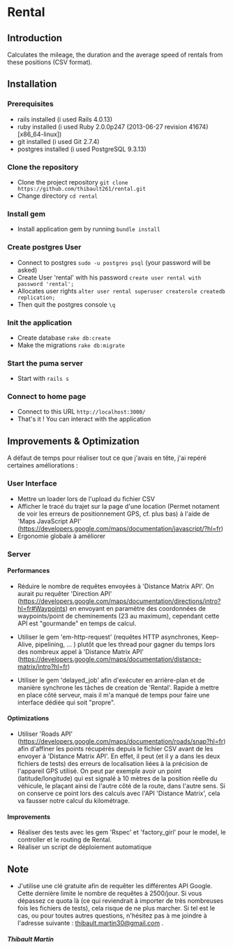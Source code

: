 # Rental

## Introduction
Calculates the mileage, the duration and the average speed of rentals from these positions (CSV format).

## Installation
### Prerequisites
- rails installed (i used Rails 4.0.13)
- ruby installed (i used Ruby 2.0.0p247 (2013-06-27 revision 41674) [x86_64-linux])
- git installed (i used Git 2.7.4)
- postgres installed (i used PostgreSQL 9.3.13)

### Clone the repository
- Clone the project repository `git clone https://github.com/thibault261/rental.git`
- Change directory `cd rental`

### Install gem
- Install application gem by running `bundle install`

### Create postgres User
- Connect to postgres `sudo -u postgres psql` (your password will be asked)
- Create User 'rental' with his password `create user rental with password 'rental';`
- Allocates user rights `alter user rental superuser createrole createdb replication;`
- Then quit the postgres console `\q` 

### Init the application
- Create database `rake db:create`
- Make the migrations `rake db:migrate`

### Start the puma server
- Start with `rails s`

### Connect to home page
- Connect to this URL `http://localhost:3000/`
- That's it ! You can interact with the application

## Improvements & Optimization
A défaut de temps pour réaliser tout ce que j'avais en tête, j'ai repéré certaines améliorations :

### User Interface
- Mettre un loader lors de l'upload du fichier CSV
- Afficher le tracé du trajet sur la page d'une location (Permet notament de voir les erreurs de positionnement GPS, cf. plus bas) à l'aide de 'Maps JavaScript API' (https://developers.google.com/maps/documentation/javascript/?hl=fr)
- Ergonomie globale à améliorer

### Server

#### Performances
- Réduire le nombre de requêtes envoyées à 'Distance Matrix API'. On aurait pu requêter 'Direction API' (https://developers.google.com/maps/documentation/directions/intro?hl=fr#Waypoints) en envoyant en paramètre des coordonnées de waypoints/point de cheminements (23 au maximum), cependant cette API est "gourmande" en temps de calcul.

- Utiliser le gem 'em-http-request' (requêtes HTTP asynchrones, Keep-Alive, pipelining, ... ) plutôt que les thread pour gagner du temps lors des nombreux appel à 'Distance Matrix API' (https://developers.google.com/maps/documentation/distance-matrix/intro?hl=fr)

- Utiliser le gem 'delayed_job' afin d'exécuter en arrière-plan et de manière synchrone les tâches de creation de 'Rental'. Rapide à mettre en place côté serveur, mais il m'a manqué de temps pour faire une interface dédiée qui soit "propre".

#### Optimizations
- Utiliser 'Roads API' (https://developers.google.com/maps/documentation/roads/snap?hl=fr) afin d'affiner les points récupérés depuis le fichier CSV avant de les envoyer à 'Distance Matrix API'. En effet, il peut (et il y a dans les deux fichiers de tests) des erreurs de localisation liées à la précision de l'appareil GPS utilisé. On peut par exemple avoir un point (latitude/longitude) qui est signalé à 10 mètres de la position réelle du véhicule, le plaçant ainsi de l'autre côté de la route, dans l'autre sens. Si on conserve ce point lors des calculs avec l'API 'Distance Matrix', cela va fausser notre calcul du kilométrage.


#### Improvements
- Réaliser des tests avec les gem 'Rspec' et 'factory_girl' pour le model, le controller et le routing de Rental.
- Réaliser un script de déploiement automatique

## Note 
- J'utilise une clé gratuite afin de requêter les différentes API Google. Cette dernière limite le nombre de requêtes à 2500/jour. Si vous dépassez ce quota là (ce qui reviendrait à importer de très nombreuses fois les fichiers de tests), cela risque de ne plus marcher. Si tel est le cas, ou pour toutes autres questions, n'hésitez pas à me joindre à l'adresse suivante : thibault.martin30@gmail.com .

##### Thibault Martin
